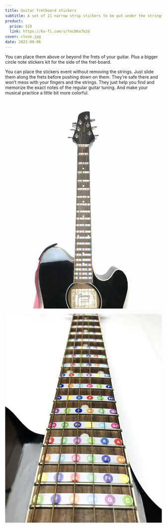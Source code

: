 ```yaml
---
title: Guitar fretboard stickers
subtitle: A set of 21 narrow strip stickers to be put under the strings
product:
  price: $10
  link: https://ko-fi.com/s/fec06a7b2d
cover: close.jpg
date: 2021-09-06
---
```


You can place them above or beyond the frets of your guitar. Plus a bigger circle note stickers kit for the side of the fret-board.

You can place the stickers event without removing the strings. Just slide them along the frets before pushing down on them. They’re safe there and won’t mess with your fingers and the strings. They just help you find and memorize the exact notes of the regular guitar tuning. And make your musical practice a little bit more colorful.

![](./wide.jpg)

![](./fretboard.jpg)
